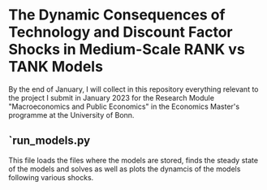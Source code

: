# The Dynamic Consequences of Technology and Discount Factor Shocks in Medium-Scale RANK vs TANK Models

By the end of January, I will collect in this repository everything relevant to the project I submit in January 2023 for the Research Module  "Macroeconomics and Public Economics" in the Economics Master's programme at the University of Bonn.

## `run_models.py
This file loads the files where the models are stored, finds the steady state of the models and solves as well as plots the dynamcis of the models following various shocks.
